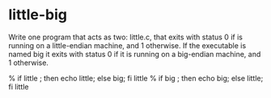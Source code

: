 # little-big
Write one program that acts as two: little.c, that exits with status 0 if is running on a little-endian machine,
and 1 otherwise. If the executable is named big it exits with status 0 if it is running on a big-endian machine,
and 1 otherwise.

% if little ; then echo little; else big; fi
little
% if big ; then echo big; else little; fi
little

